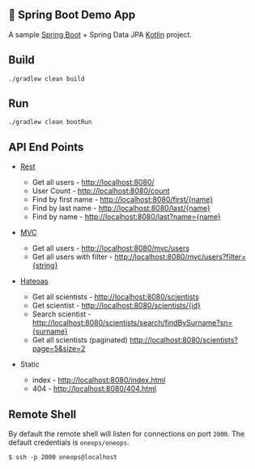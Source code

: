 :rocket: Spring Boot Demo App
--------------------

A sample [Spring Boot](https://start.spring.io/) + Spring Data JPA [Kotlin](https://kotlinlang.org/) project.

Build
-----
```
./gradlew clean build
```

Run
---
```
./gradlew clean bootRun
```

API End Points
--------------

 - [Rest](https://spring.io/guides/gs/rest-service/)
     * Get all users - [http://localhost:8080/](http://localhost:8080/)
     * User Count - [http://localhost:8080/count](http://localhost:8080/count)
     * Find by first name - [http://localhost:8080/first/{name}](http://localhost:8080/first/awesome)
     * Find by last name - [http://localhost:8080/last/{name}](http://localhost:8080/last/oneops)
     * Find by name - [http://localhost:8080/last?name={name}](http://localhost:8080/last?name=oneops)

 - [MVC](https://spring.io/guides/gs/serving-web-content/)
     * Get all users - [http://localhost:8080/mvc/users](http://localhost:8080/mvc/users)
     * Get all users with filter - [http://localhost:8080/mvc/users?filter={string}](http://localhost:8080/mvc/users?filter=a)

 - [Hateoas](https://spring.io/guides/gs/rest-hateoas/)
     * Get all scientists - [http://localhost:8080/scientists](http://localhost:8080/scientists)
     * Get scientist - [http://localhost:8080/scientists/{id}](http://localhost:8080/scientists/1)
     * Search scientist - [http://localhost:8080/scientists/search/findBySurname?sn={surname}](http://localhost:8080/scientists/search/findBySurname?sn=tesla)
     * Get all scientists (paginated) [http://localhost:8080/scientists?page=5&size=2](http://localhost:8080/scientists?page=5&size=2)

 - Static
     * index - [http://localhost:8080/index.html](http://localhost:8080/index.html)
     * 404 - [http://localhost:8080/404.html](http://localhost:8080/404.html)


Remote Shell
------------

  By default the remote shell will listen for connections on port `2000`. The default credentials is `oneops/oneops`.

```
$ ssh -p 2000 oneops@localhost
```